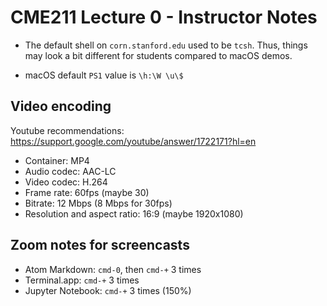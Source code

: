 # CME211 Lecture 0 - Instructor Notes

* The default shell on `corn.stanford.edu` used to be `tcsh`.  Thus, things may
look a bit different for students compared to macOS demos.

* macOS default `PS1` value is `\h:\W \u\$ `

## Video encoding

Youtube recommendations: <https://support.google.com/youtube/answer/1722171?hl=en>

* Container: MP4
* Audio codec: AAC-LC
* Video codec: H.264
* Frame rate: 60fps (maybe 30)
* Bitrate: 12 Mbps (8 Mbps for 30fps)
* Resolution and aspect ratio: 16:9  (maybe 1920x1080)

## Zoom notes for screencasts

* Atom Markdown: `cmd-0`, then `cmd-+` 3 times
* Terminal.app: `cmd-+` 3 times
* Jupyter Notebook: `cmd-+` 3 times (150%)
